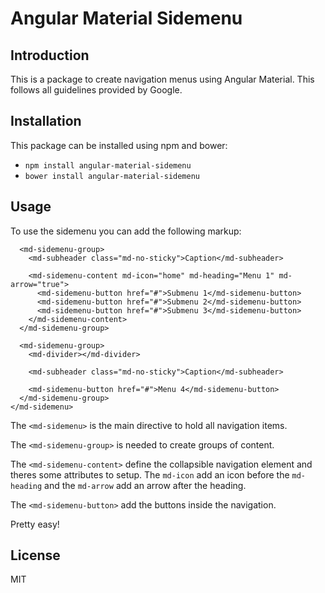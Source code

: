 # Angular Material Sidemenu

## Introduction

This is a package to create navigation menus using Angular Material. This follows all guidelines provided by Google.

## Installation

This package can be installed using npm and bower:

* `npm install angular-material-sidemenu`
* `bower install angular-material-sidemenu`

## Usage

To use the sidemenu you can add the following markup:
```<md-sidemenu locked="true">
  <md-sidemenu-group>
    <md-subheader class="md-no-sticky">Caption</md-subheader>

    <md-sidemenu-content md-icon="home" md-heading="Menu 1" md-arrow="true">
      <md-sidemenu-button href="#">Submenu 1</md-sidemenu-button>
      <md-sidemenu-button href="#">Submenu 2</md-sidemenu-button>
      <md-sidemenu-button href="#">Submenu 3</md-sidemenu-button>
    </md-sidemenu-content>
  </md-sidemenu-group>

  <md-sidemenu-group>
    <md-divider></md-divider>

    <md-subheader class="md-no-sticky">Caption</md-subheader>

    <md-sidemenu-button href="#">Menu 4</md-sidemenu-button>
  </md-sidemenu-group>
</md-sidemenu>
```

The `<md-sidemenu>` is the main directive to hold all navigation items.

The `<md-sidemenu-group>` is needed to create groups of content.

The `<md-sidemenu-content>` define the collapsible navigation element and theres some attributes to setup. The `md-icon` add an icon before the `md-heading` and the `md-arrow` add an arrow after the heading.

The `<md-sidemenu-button>` add the buttons inside the navigation.

Pretty easy!

## License

MIT
